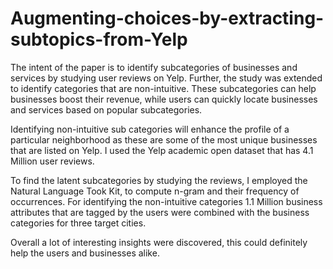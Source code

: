 # Augmenting-choices-by-extracting-subtopics-from-Yelp


The intent of the paper is to identify subcategories of businesses and services by studying user reviews on Yelp. Further, the study was extended to identify categories that are non-intuitive. These subcategories can help businesses boost their revenue, while users can quickly locate businesses and services based on popular subcategories.

Identifying non-intuitive sub categories will enhance the profile of a particular neighborhood as these are some of the most unique businesses that are listed on Yelp. I used the Yelp academic open dataset that has 4.1 Million user reviews. 

To find the latent subcategories by studying the reviews, I employed the Natural Language Took Kit, to compute n-gram and their frequency of occurrences. For identifying the non-intuitive categories 1.1 Million business attributes that are tagged by the users were combined with the business categories for three target cities. 

Overall a lot of interesting insights were discovered, this could definitely help the users and businesses alike.

